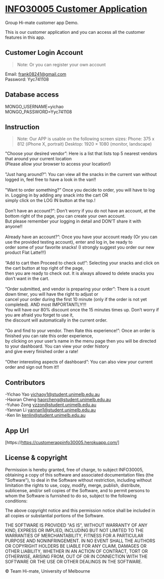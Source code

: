 # [INFO30005 Customer Application](https://github.com/INFO30005-2021-SM1/project-t17-hi-mate)

Group Hi-mate customer app Demo.

This is our customer application and you can access all the customer features in this app.

## Customer Login Account

> Note: Or you can register your own account

Email: frank08241@gmail.com <br/>
Password: Yyc741108

## Database access

MONGO_USERNAME=yichao <br/>
MONGO_PASSWORD=Yyc741108

## Instruction

> Note: Our APP is usable on the following screen sizes: Phone: 375 x 812 (iPhone X, portrait) Desktop: 1920 × 1080 (monitor, landscape)

"Choose your desired vendor”: Here is a list that lists top 5 nearest vendors that around your current location <br/>
(Please allow your browser to access your location!)
<br/>
<br/>
"Just hang around?”: You can view all the snacks in the current van without logged in, feel free to have a look in the van!!
<br/>
<br/>
"Want to order something?” Once you decide to order, you will have to log in. Logging in by adding any snack into the cart OR <br/>
simply click on the LOG IN button at the top.!
<br/>
<br/>
Don’t have an account?”: Don’t worry if you do not have an account, at the bottom right of the page, you can create your own account.<br/>
But please remember your logging in detail and DON’T share it with anyone!!
<br/>
<br/>
Already have an account?”: Once you have your account ready (Or you can use the provided testing account), enter and log in, be ready to <br/>
order some of your favorite snacks! (I strongly suggest you order our new product Flat Latte!!!)
<br/>
<br/>
“Add to cart then Proceed to check out!”: Selecting your snacks and click on the cart button at top right of the page, <br/>
then you are ready to check out. It is always allowed to delete snacks you don’t want in the cart.
<br/>
<br/>
“Order submitted, and vendor is preparing your order”: There is a count down timer, you will have the right to adjust or <br/>
cancel your order during the first 10 minute (only if the order is not yet completed). AND most IMPORTANTLY!!! <br/>
You will have our 80% discount once the 15 minutes times up. Don’t worry if you are afraid you forget to use it, <br/>
the discount will automatically in the current order.
<br/>
<br/>
“Go and find to your vendor. Then Rate this experience!”: Once an order is finished you can rate this order experience,<br/>
by clicking on your user’s name in the menu page then you will be directed to your dashboard. You can view your order history<br/>
and give every finished order a rate!
<br/>
<br/>
“Other interesting aspects of dashboard”: You can also view your current order and sign out from it!!

## Contributors

-Yichao Yao <yichaoy1@student.unimelb.edu.au> <br />
-Haoran Cheng <haorcheng@student.unimelb.edu.au> <br />
-Yuhao Zong <yzzon@student.unimelb.edu.au> <br />
-Yannan Li <yannan1@student.unimelb.edu.au> <br />
-Ken lin <kenlin@student.unimelb.edu.au> <br />

## App Url

[https://https://customerappinfo30005.herokuapp.com/]

## License & copyright

Permission is hereby granted, free of charge, to subject INFO30005,
obtaining a copy of this software and associated documentation files (the "Software"),
to deal in the Software without restriction, including without limitation the rights
to use, copy, modify, merge, publish, distribute, sublicense, and/or sell copies of the
Software, and to permit persons to whom the Software is furnished to do so, subject to
the following conditions:

The above copyright notice and this permission notice shall be included in all
copies or substantial portions of the Software.

THE SOFTWARE IS PROVIDED "AS IS", WITHOUT WARRANTY OF ANY KIND, EXPRESS OR
IMPLIED, INCLUDING BUT NOT LIMITED TO THE WARRANTIES OF MERCHANTABILITY,
FITNESS FOR A PARTICULAR PURPOSE AND NONINFRINGEMENT. IN NO EVENT SHALL THE
AUTHORS OR COPYRIGHT HOLDERS BE LIABLE FOR ANY CLAIM, DAMAGES OR OTHER
LIABILITY, WHETHER IN AN ACTION OF CONTRACT, TORT OR OTHERWISE, ARISING FROM,
OUT OF OR IN CONNECTION WITH THE SOFTWARE OR THE USE OR OTHER DEALINGS IN THE
SOFTWARE.

© Team Hi-mate, University of Melbourne
